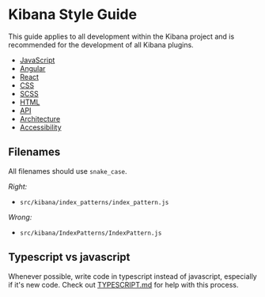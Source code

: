 # Kibana Style Guide

This guide applies to all development within the Kibana project and is
recommended for the development of all Kibana plugins.

- [JavaScript](style_guides/js_style_guide.md)
- [Angular](style_guides/angular_style_guide.md)
- [React](style_guides/react_style_guide.md)
- [CSS](style_guides/css_style_guide.md)
- [SCSS](style_guides/scss_style_guide.md)
- [HTML](style_guides/html_style_guide.md)
- [API](style_guides/api_style_guide.md)
- [Architecture](style_guides/architecture_style_guide.md)
- [Accessibility](style_guides/accessibility_guide.md)

## Filenames

All filenames should use `snake_case`.

*Right:*
  - `src/kibana/index_patterns/index_pattern.js`

*Wrong:*
  - `src/kibana/IndexPatterns/IndexPattern.js`

## Typescript vs javascript

Whenever possible, write code in typescript instead of javascript, especially if it's new code.  Check out [TYPESCRIPT.md](TYPESCRIPT.md) for help with this process.